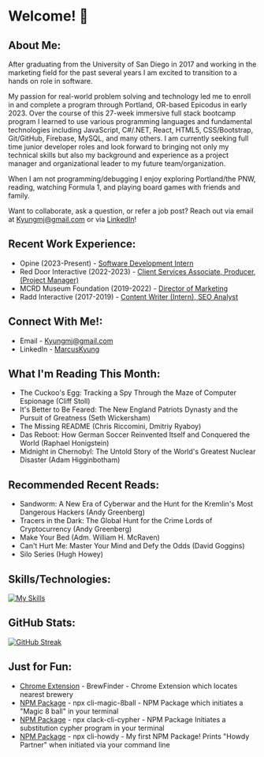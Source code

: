 # Welcome!  👋

## About Me:
After graduating from the University of San Diego in 2017 and working in the marketing field for the past several years I am excited to transition to a hands on role in software. 

My passion for real-world problem solving and technology led me to enroll in and complete a program through Portland, OR-based Epicodus in early 2023. Over the course of this 27-week immersive full stack bootcamp program I learned to use various programming languages and fundamental technologies including JavaScript, C#/.NET, React, HTML5, CSS/Bootstrap, Git/GitHub, Firebase, MySQL, and many others. I am currently seeking full time junior developer roles and look forward to bringing not only my technical skills but also my background and experience as a project manager and organizational leader to my future team/organization. 

When I am not programming/debugging I enjoy exploring Portland/the PNW, reading, watching Formula 1, and playing board games with friends and family. 

Want to collaborate, ask a question, or refer a job post? Reach out via email at Kyungmj@gmail.com or via [LinkedIn](https://www.linkedin.com/in/marcuskyung/)!

## Recent Work Experience:
- Opine (2023-Present) - [Software Development Intern](https://www.linkedin.com/in/marcuskyung/)<br>
- Red Door Interactive (2022-2023) - [Client Services Associate, Producer, (Project Manager)](https://www.linkedin.com/in/marcuskyung/)<br>
- MCRD Museum Foundation (2019-2022) - [Director of Marketing](https://www.linkedin.com/in/marcuskyung/)<br>
- Radd Interactive (2017-2019) - [Content Writer (Intern), SEO Analyst](https://www.linkedin.com/in/marcuskyung/)<br>

## Connect With Me!:
- Email - Kyungmj@gmail.com<br>
- LinkedIn - [MarcusKyung](https://www.linkedin.com/in/marcuskyung/)<br>

## What I'm Reading This Month:
- The Cuckoo's Egg: Tracking a Spy Through the Maze of Computer Espionage (Cliff Stoll)
- It's Better to Be Feared: The New England Patriots Dynasty and the Pursuit of Greatness (Seth Wickersham)
- The Missing README (Chris Riccomini, Dmitriy Ryaboy)
- Das Reboot: How German Soccer Reinvented Itself and Conquered the World (Raphael Honigstein)
- Midnight in Chernobyl: The Untold Story of the World's Greatest Nuclear Disaster (Adam Higginbotham)

## Recommended Recent Reads:
- Sandworm: A New Era of Cyberwar and the Hunt for the Kremlin's Most Dangerous Hackers (Andy Greenberg) 
- Tracers in the Dark: The Global Hunt for the Crime Lords of Cryptocurrency (Andy Greenberg) 
- Make Your Bed (Adm. William H. McRaven)  
- Can't Hurt Me: Master Your Mind and Defy the Odds (David Goggins)
- Silo Series (Hugh Howey)

## Skills/Technologies: 
[![My Skills](https://skillicons.dev/icons?i=js,ts,html,css,react,next,cs,bootstrap,materialui,git,github,sass,dotnet,firebase,jest,webpack,mysql,postman,&perline=9)](https://skillicons.dev)


## GitHub Stats: 
[![GitHub Streak](https://streak-stats.demolab.com/?user=MarcusKyung&theme=dark)](https://git.io/streak-stats)

## Just for Fun: 
- [Chrome Extension](https://chrome.google.com/webstore/detail/brewfinder/fkpeaflfbnlccciohmbeejiihnmkkcjm) - BrewFinder - Chrome Extension which locates nearest brewery
- [NPM Package](https://www.npmjs.com/package/cli-magic-8ball) - npx cli-magic-8ball - NPM Package which initiates a "Magic 8 ball" in your terminal<br>
- [NPM Package](https://www.npmjs.com/package/cli-clack-cypher) - npx clack-cli-cypher - NPM Package Initiates a substitution cypher program in your terminal<br>
- [NPM Package](https://www.npmjs.com/package/cli-howdy) - npx cli-howdy - My first NPM Package! Prints "Howdy Partner" when initiated via your command line<br>

